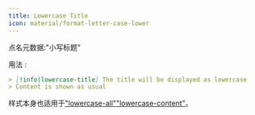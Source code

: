 ```yaml
---
title: Lowercase Title
icon: material/format-letter-case-lower
---
```


点名元数据:"小写标题"

用法 :
```md
> [!info|lowercase-title] The title will be displayed as lowercase
> Content is shown as usual
```

样式本身也适用于["lowercase-all"](。/combined-styling/page-14.md)["lowercase-content"](。/content-styling/page-4.md)。